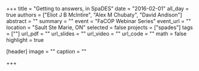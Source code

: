 +++
title = "Getting to answers, in SpaDES"
date = "2016-02-01"
all_day = true
authors = ["Eliot J B McIntire", "Alex M Chubaty", "David Andison"]
abstract = ""
summary = ""
event = "FaCOP Webinar Series"
event_url = ""
location = "Sault Ste Marie, ON"
selected = false
projects = ["spades"]
tags = [""]
url_pdf = ""
url_slides = ""
url_video = ""
url_code = ""
math = false
highlight = true

[header]
image = ""
caption = ""

+++

